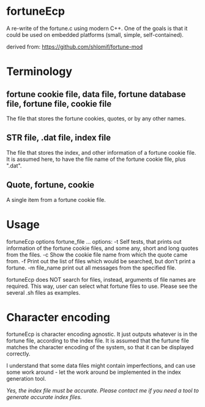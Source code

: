 # fortuneEcp
A re-write of the fortune.c using modern C++. One of the goals is that it could be used on embedded platforms (small, simple, self-contained).

derived from: https://github.com/shlomif/fortune-mod

# Terminology
## fortune cookie file, data file, fortune database file, fortune file, cookie file
The file that stores the fortune cookies, quotes, or by any other names.

## STR file, .dat file, index file
The file that stores the index, and other information of a fortune cookie file. It is assumed here, to have the file name of the fortune cookie file, plus ".dat".

## Quote, fortune, cookie
A single item from a fortune cookie file.

# Usage
fortuneEcp options fortune_file ...
options:
        -t      Self tests, that prints out information of the fortune cookie files, and some any, short and long quotes from the files.
        -c      Show the cookie file name from which the quote came from.
        -f      Print out the list of files which would be searched, but don't print a fortune.
        -m file_name    print out all messages from the specified file.

fortuneEcp does NOT search for files, instead, arguments of file names are required. This way, user can select what fortune files to use. Please see the several .sh files as examples.

# Character encoding
fortuneEcp is character encoding agnostic. It just outputs whatever is in the fortune file, according to the index file. It is assumed that the furtune file matches the character encoding of the system, so that it can be displayed correctly.

I understand that some data files might contain imperfections, and can use some work around - let the work around be implemented in the index generation tool.

*Yes, the index file must be accurate. Please contact me if you need a tool to generate accurate index files.*

